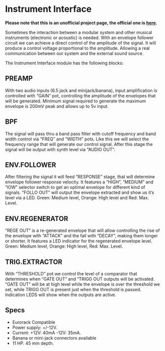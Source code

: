 # Instrument Interface

**Please note that this is an unofficial project page, the official one is [here](http://www.befaco.org/en/instrument-interface/).**

Sometimes the interaction between a modular system and other musical instruments
(electronic or acoustic) is needed. With an envelope follower circuit we can achieve a direct
control of the amplitude of the signal. It will produce a control voltage proportional to the
amplitude. Allowing a real communication between our system and the external sound source.

The Instrument Interface module has the following blocks:

## PREAMP
With two audio inputs (6.5 jack and minijack/banana), input amplification is controlled with
“GAIN” pot, controlling the amplitude of the envelopes that will be generated. Minimum signal
required to generate the maximum envelope is 200mV peak and allows up to 5v input.


## BPF
The signal will pass thru a band pass filter with cutoff frequency and band width control via
“FREQ” and “WIDTH” pots. Like this we will select the frequency range that will generate our
control signal. After this stage the signal will be output with synth level via “AUDIO OUT”.

## ENV.FOLLOWER
After filtering the signal it will feed “RESPONSE” stage, that will determine envelope follower
response velocity. It features a “HIGH”, “MEDIUM” and “lOW” selector switch to get an optimal
envelope for different kind of signals. “FOLLO OUT” will output the envelope extracted and show
us it’s level via a LED. Green: Medium level, Orange: High level and Red: Max. Level.

## ENV.REGENERATOR
“REGE OUT” is a re-generated envelope that will allow controlling the rise of the envelope with
“ATTACK” and the fall with “DECAY”, making them longer or shorter. It features a LED indicator
for the regenerated envelope level. Green: Medium level, Orange: High level, Red: Max. Level.

## TRIG.EXTRACTOR
With “THRESHOLD” pot we control the level of a comparator that determines when “GATE OUT” and
“TRIGG OUT outputs will be activated. “GATE OUT” will be at high level while the envelope is
over the threshold we set, while TRIGG OUT is present just when the threshold is passed.
Indication LEDS will show when the outputs are active.

## Specs
* Eurorack Compatible
* Power supply: +/-12V.
* Current: +12V: 40mA -12V: 35mA.
* Banana or mini-jack connectors available
* 11 HP. 45 mm depth.
